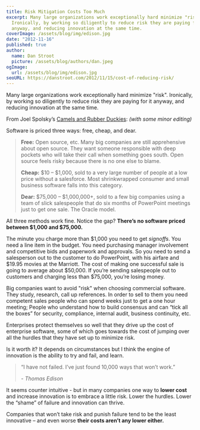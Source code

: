 ```yaml
---
title: Risk Mitigation Costs Too Much
excerpt: Many large organizations work exceptionally hard minimize "risk".
  Ironically, by working so diligently to reduce risk they are paying for it
  anyway, and reducing innovation at the same time.
coverImage: /assets/blog/img/edison.jpg
date: "2012-11-16"
published: true
author:
  name: Dan Stroot
  picture: /assets/blog/authors/dan.jpeg
ogImage:
  url: /assets/blog/img/edison.jpg
seoURL: https://danstroot.com/2012/11/15/cost-of-reducing-risk/
---
```


Many large organizations work exceptionally hard minimize "risk". Ironically, by working so diligently to reduce risk they are paying for it anyway, and reducing innovation at the same time.

From Joel Spolsky’s [Camels and Rubber Duckies](http://www.joelonsoftware.com/articles/CamelsandRubberDuckies.html): _(with some minor editing)_

Software is priced three ways: free, cheap, and dear.

> **Free:** Open source, etc. Many big companies are still
> apprehensive about open source. They want someone responsible
> with deep pockets who will take their call when something goes
> south. Open source feels risky because there is no one else to
> blame.
>
> **Cheap:** $10 – $1,000, sold to a very large number of
> people at a low price without a salesforce. Most shrinkwrapped
> consumer and small business software falls into this category.
>
> **Dear:** $75,000 – $1,000,000+, sold to a few big companies
> using a team of slick salespeople that do six months of PowerPoint
> meetings just to get one sale. The Oracle model.

All three methods work fine. Notice the gap? **There’s no software priced between $1,000 and $75,000.**

The minute you charge more than $1,000 you need to get _signoffs_. You need a line item in the budget. You need purchasing manager involvement and competitive bids and paperwork and approvals. So you need to send a salesperson out to the customer to do PowerPoint, with his airfare and $19.95 movies at the Marriott. The cost of making one successful sale is going to average about $50,000. If you’re sending salespeople out to customers and charging less than $75,000, you’re losing money.

Big companies want to avoid "risk" when choosing commercial software. They study, research, call up references. In order to sell to them you need competent sales people who can spend weeks just to get a one hour meeting; People who understand how to build consensus and can “tick all the boxes” for security, compliance, internal audit, business continuity, etc.

Enterprises protect themselves so well that they drive up the cost of enterprise software, some of which goes towards the cost of jumping over all the hurdles that they have set up to minimize risk.

Is it worth it? It depends on circumstances but I think the engine of innovation is the ability to try and fail, and learn.

> “I have not failed. I’ve just found 10,000 ways that won’t work.”
>
> _- Thomas Edison_

It seems counter intuitive - but in many companies one way to **lower cost** and increase innovation is to embrace a little risk. Lower the hurdles. Lower the “shame” of failure and innovation can thrive.

Companies that won’t take risk and punish failure tend to be the least innovative – and even worse **their costs aren’t any lower either.**
